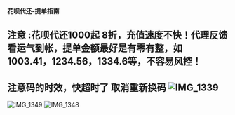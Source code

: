 **花呗代还-提单指南**

注意 :花呗代还1000起  8折，充值速度不快！代理反馈看运气到帐，提单金额最好是有零有整，如 1003.41，1234.56，1334.6等，不容易风控！
-------
注意码的时效，快超时了 取消重新换码
![IMG_1339](https://github.com/user-attachments/assets/d5940f4f-9ac8-42f7-941b-3de4112cbcc6)
-------

![IMG_1349](https://github.com/user-attachments/assets/c478b8d5-8815-4e45-9e5f-cc6d84532957)
![IMG_1348](https://github.com/user-attachments/assets/c792b453-613f-4160-b62f-22f6ababd527)
